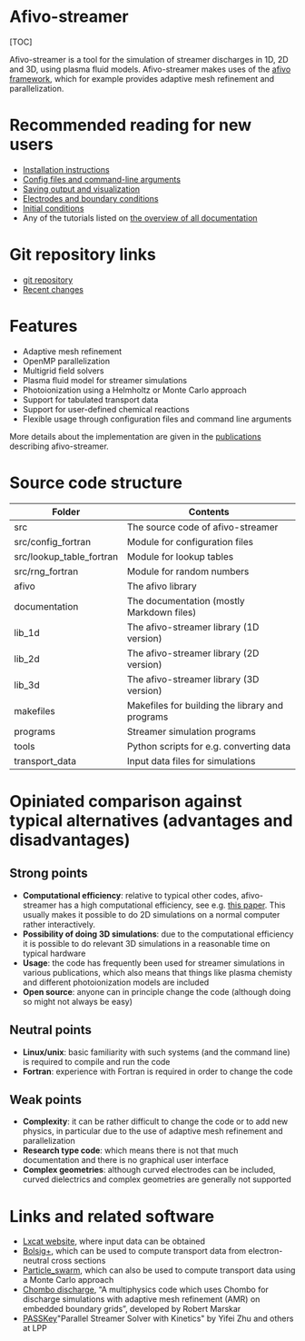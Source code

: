 # Afivo-streamer

[TOC]

Afivo-streamer is a tool for the simulation of streamer discharges in 1D, 2D and 3D,
using plasma fluid models. Afivo-streamer makes uses of the [afivo
framework](https://github.com/MD-CWI/afivo), which for example provides
adaptive mesh refinement and parallelization.

# Recommended reading for new users

* [Installation instructions](documentation/installation.md)
* [Config files and command-line arguments](documentation/simulation_options.md)
* [Saving output and visualization](documentation/output_and_visualization.md)
* [Electrodes and boundary conditions](documentation/electrodes_bc.md)
* [Initial conditions](documentation/initial_conditions.md)
* Any of the tutorials listed on <a href="pages.html">the overview of all documentation</a>

# Git repository links

* [git repository](https://github.com/MD-CWI/afivo-streamer)
* [Recent changes](https://github.com/MD-CWI/afivo-streamer/activity)

# Features

* Adaptive mesh refinement
* OpenMP parallelization
* Multigrid field solvers
* Plasma fluid model for streamer simulations
* Photoionization using a Helmholtz or Monte Carlo approach
* Support for tabulated transport data
* Support for user-defined chemical reactions
* Flexible usage through configuration files and command line arguments

More details about the implementation are given in the [publications](documentation/publications.md) describing afivo-streamer.

# Source code structure

Folder | Contents
---|---
src | The source code of afivo-streamer
src/config_fortran | Module for configuration files
src/lookup_table_fortran | Module for lookup tables
src/rng_fortran | Module for random numbers
afivo | The afivo library
documentation | The documentation (mostly Markdown files)
lib_1d | The afivo-streamer library (1D version)
lib_2d | The afivo-streamer library (2D version)
lib_3d | The afivo-streamer library (3D version)
makefiles | Makefiles for building the library and programs
programs | Streamer simulation programs
tools | Python scripts for e.g. converting data
transport_data | Input data files for simulations

# Opiniated comparison against typical alternatives (advantages and disadvantages)

## Strong points

* **Computational efficiency**: relative to typical other codes, afivo-streamer has a high computational efficiency, see e.g. [this paper](https://doi.org/10.1088/1361-6595/aad768). This usually makes it possible to do 2D simulations on a normal computer rather interactively.
* **Possibility of doing 3D simulations**: due to the computational efficiency it is possible to do relevant 3D simulations in a reasonable time on typical hardware
* **Usage**: the code has frequently been used for streamer simulations in various publications, which also means that things like plasma chemisty and different photoionization models are included
* **Open source**: anyone can in principle change the code (although doing so might not always be easy)

## Neutral points

* **Linux/unix**: basic familiarity with such systems (and the command line) is required to compile and run the code
* **Fortran**: experience with Fortran is required in order to change the code

## Weak points

* **Complexity**: it can be rather difficult to change the code or to add new physics, in particular due to the use of adaptive mesh refinement and parallelization
* **Research type code**: which means there is not that much documentation and there is no graphical user interface
* **Complex geometries**: although curved electrodes can be included, curved dielectrics and complex geometries are generally not supported

# Links and related software

* [Lxcat website](https://lxcat.net), where input data can be obtained
* [Bolsig+](http://www.bolsig.laplace.univ-tlse.fr/), which can be used to compute transport data from electron-neutral cross sections
* [Particle_swarm](https://github.com/MD-CWI/particle_swarm), which can also be used to compute transport data using a Monte Carlo approach
* [Chombo discharge](https://github.com/chombo-discharge/chombo-discharge), “A multiphysics code which uses Chombo for discharge simulations with adaptive mesh refinement (AMR) on embedded boundary grids”, developed by Robert Marskar
* [PASSKey](http://www.plasma-tech.net/parser/passkey/)"Parallel Streamer Solver with Kinetics" by Yifei Zhu and others at LPP

